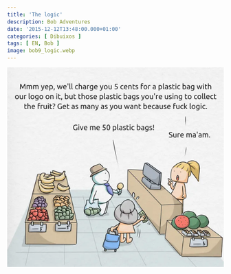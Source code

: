 ```yaml
---
title: 'The logic'
description: Bob Adventures
date: '2015-12-12T13:48:00.000+01:00'
categories: [ Dibuixos ]
tags: [ EN, Bob ]
image: bob9_logic.webp
---
```


![](bob9_logic.webp)
